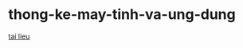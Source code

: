 # thong-ke-may-tinh-va-ung-dung

[tai lieu](https://drive.google.com/drive/folders/1g8lo6ErhwpZjWY0cHZJ8AF99fHltrqDQ)
